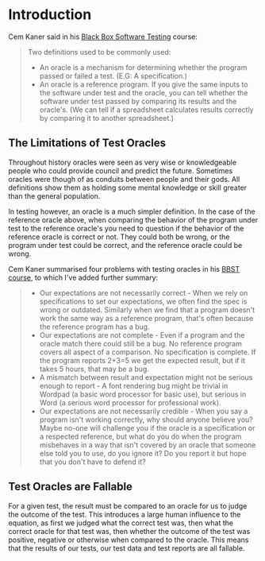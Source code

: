 # Introduction

Cem Kaner said in his [Black Box Software Testing](http://www.testingeducation.org/BBST/) course:

> Two definitions used to be commonly used:
> * An oracle is a mechanism for determining whether the program passed or failed a test. (E.G: A specification.)
> * An oracle is a reference program. If you give the same inputs to the software under test and the oracle, you can tell whether the software under test passed by comparing its results and the oracle's. (We can tell if a spreadsheet calculates results correctly by comparing it to another spreadsheet.)

## The Limitations of Test Oracles

Throughout history oracles were seen as very wise or knowledgeable people who could provide council and predict the future. Sometimes oracles were though of as conduits between people and their gods. All definitions show them as holding some mental knowledge or skill greater than the general population.

In testing however, an oracle is a much simpler definition. In the case of the reference oracle above, when comparing the behavior of the program under test to the reference oracle's you need to question if the behavior of the reference oracle is correct or not. They could both be wrong, or the program under test could be correct, and the reference oracle could be wrong.

Cem Kaner summarised four problems with testing oracles in his [BBST course](http://www.testingeducation.org/BBST/), to which I've added further summary:
>* Our expectations are not necessarily correct - When we rely on specifications to set our expectations, we often find the spec is wrong or outdated. Similarly when we find that a program doesn't work the same way as a reference program, that's often because the reference program has a bug.
>* Our expectations are not complete - Even if a program and the oracle match there could still be a bug. No reference program covers all aspect of a comparison. No specification is complete. If the program reports 2+3=5 we get the expected result, but if it takes 5 hours, that may be a bug.
>* A mismatch between result and expectation might not be serious enough to report - A font rendering bug might be trivial in Wordpad (a basic word processor for basic use), but serious in Word (a serious word processor for professional work).
>* Our expectations are not necessarily credible - When you say a program isn't working correctly, why should anyone believe you? Maybe no-one will challenge you if the oracle is a specification or a respected reference, but what do you do when the program misbehaves in a way that isn't covered by an oracle that someone else told you to use, do you ignore it? Do you report it but hope that you don't have to defend it?

## Test Oracles are Fallable

For a given test, the result must be compared to an oracle for us to judge the outcome of the test. This introduces a large human influence to the equation, as first we judged what the correct test was, then what the correct oracle for that test was, then whether the outcome of the test was positive, negative or otherwise when compared to the oracle. This means that the results of our tests, our test data and test reports are all fallable.
